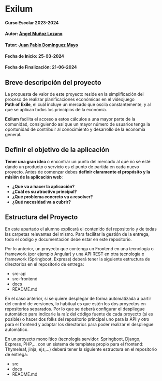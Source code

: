 # Exilum

#### Curso Escolar 2023-2024
#### Autor: [Ángel Muñoz Lozano](https://github.com/amunlozb/)
#### Tutor: [Juan Pablo Domínguez Mayo](https://github.com/profeinformatica101)
#### Fecha de Inicio: 25-03-2024
#### Fecha de Finalización: 21-06-2024

## Breve descripción del proyecto

La propuesta de valor de este proyecto reside en la simplificación del proceso de realizar planificaciones económicas en el videojuego  
**Path of Exile**, el cuál incluye un mercado que oscila constantemente, y al que se aplican todos los principios de la economía.

**Exilum** facilita el acceso a estos cálculos a una mayor parte de la comunidad, consiguiendo así que un mayor número de usuarios tenga la oportunidad de contribuir al conocimiento y desarrollo de la economía general.

## Definir el objetivo de la aplicación
**Tener una gran idea** o encontrar un punto del mercado al que no se esté dando un producto o servicio es el punto de partida en cada nuevo proyecto. Antes de comenzar debes **definir claramente el propósito y la misión de la aplicación web**:

- **¿Qué va a hacer la aplicación?**
- **¿Cuál es su atractivo principal?** 
- **¿Qué problema concreto va a resolver?** 
- **¿Qué necesidad va a cubrir?**

## Estructura del Proyecto

En este apartado el alumno explicará el contenido del repositorio y de todas las carpetas relevantes del mismo. Para facilitar la gestión de la entrega, todo el código y documentación debe estar en este repositorio.

Por lo anterior, un proyecto que contenga un Frontend en una tecnología o framework (por ejemplo Angular) y una API REST en otra tecnología o framework (Springboot, Express) deberá tener la siguiente estructura de directorios en el repositorio de entrega:

- src-api
- src-frontend
- docs
- README.md

En el caso anterior, si se quiere desplegar de forma automatizada a partir del control de versiones, lo habitual es que estén los dos proyectos en repositorios separados. Por lo que se deberá configurar el despliegue automático para indicarle la raíz del código fuente de cada proyecto (si es posible) o hacer dos folks del repositorio principal uno para la API y otro para el frontend y adaptar los directorios para poder realizar el despliegue automático.

En un proyecto monolítico (tecnología servidor: Springboot, Django, Express, PHP,... con un sistema de templates propio para el frontend: Thymeleaf, jinja, ejs,...) deberá tener la siguiente estructura en el repositorio de entrega:

- src
- docs
- README.md
